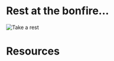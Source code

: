 # Rest at the bonfire...
![Take a rest](https://banner2.cleanpng.com/20180325/irq/av0asjtr0.webp)
# Resources

